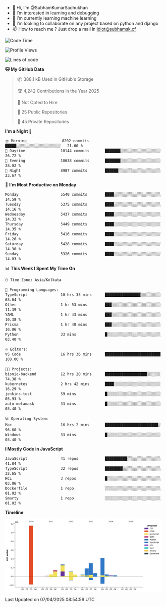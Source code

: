 - 👋 Hi, I’m @SubhamKumarSadhukhan
- 👀 I’m interested in learning and debugging
- 🌱 I’m currently learning machine learning
- 💞️ I’m looking to collaborate on any project based on python and django
- 📫 How to reach me ?
      Just drop a mail in idiot@subhamsk.cf

<!---
SubhamKumarSadhukhan/SubhamKumarSadhukhan is a ✨ special ✨ repository because its `README.md` (this file) appears on your GitHub profile.
You can click the Preview link to take a look at your changes.
--->


<!--START_SECTION:waka-->
![Code Time](http://img.shields.io/badge/Code%20Time-2%2C828%20hrs%2033%20mins-blue)

![Profile Views](http://img.shields.io/badge/Profile%20Views-0-blue)

![Lines of code](https://img.shields.io/badge/From%20Hello%20World%20I%27ve%20Written-2.8%20million%20lines%20of%20code-blue)

**🐱 My GitHub Data** 

> 📦 388.1 kB Used in GitHub's Storage 
 > 
> 🏆 4,242 Contributions in the Year 2025
 > 
> 🚫 Not Opted to Hire
 > 
> 📜 25 Public Repositories 
 > 
> 🔑 45 Private Repositories 
 > 
**I'm a Night 🦉** 

```text
🌞 Morning                8202 commits        █████░░░░░░░░░░░░░░░░░░░░   21.60 % 
🌆 Daytime                10144 commits       ███████░░░░░░░░░░░░░░░░░░   26.72 % 
🌃 Evening                10638 commits       ███████░░░░░░░░░░░░░░░░░░   28.02 % 
🌙 Night                  8987 commits        ██████░░░░░░░░░░░░░░░░░░░   23.67 % 
```
📅 **I'm Most Productive on Monday** 

```text
Monday                   5540 commits        ████░░░░░░░░░░░░░░░░░░░░░   14.59 % 
Tuesday                  5375 commits        ████░░░░░░░░░░░░░░░░░░░░░   14.16 % 
Wednesday                5437 commits        ████░░░░░░░░░░░░░░░░░░░░░   14.32 % 
Thursday                 5449 commits        ████░░░░░░░░░░░░░░░░░░░░░   14.35 % 
Friday                   5416 commits        ████░░░░░░░░░░░░░░░░░░░░░   14.26 % 
Saturday                 5428 commits        ████░░░░░░░░░░░░░░░░░░░░░   14.30 % 
Sunday                   5326 commits        ████░░░░░░░░░░░░░░░░░░░░░   14.03 % 
```


📊 **This Week I Spent My Time On** 

```text
🕑︎ Time Zone: Asia/Kolkata

💬 Programming Languages: 
TypeScript               10 hrs 33 mins      ████████████████░░░░░░░░░   63.64 % 
Other                    1 hr 53 mins        ███░░░░░░░░░░░░░░░░░░░░░░   11.39 % 
YAML                     1 hr 43 mins        ███░░░░░░░░░░░░░░░░░░░░░░   10.38 % 
Prisma                   1 hr 40 mins        ███░░░░░░░░░░░░░░░░░░░░░░   10.06 % 
Python                   33 mins             █░░░░░░░░░░░░░░░░░░░░░░░░   03.40 % 

🔥 Editors: 
VS Code                  16 hrs 36 mins      █████████████████████████   100.00 % 

🐱‍💻 Projects: 
bionic-backend           12 hrs 20 mins      ███████████████████░░░░░░   74.38 % 
kubernetes               2 hrs 42 mins       ████░░░░░░░░░░░░░░░░░░░░░   16.29 % 
jenkins-test             59 mins             █░░░░░░░░░░░░░░░░░░░░░░░░   05.93 % 
auto-metamask            33 mins             █░░░░░░░░░░░░░░░░░░░░░░░░   03.40 % 

💻 Operating System: 
Mac                      16 hrs 2 mins       ████████████████████████░   96.60 % 
Windows                  33 mins             █░░░░░░░░░░░░░░░░░░░░░░░░   03.40 % 
```

**I Mostly Code in JavaScript** 

```text
JavaScript               41 repos            ██████████░░░░░░░░░░░░░░░   41.84 % 
TypeScript               32 repos            ████████░░░░░░░░░░░░░░░░░   32.65 % 
HCL                      3 repos             █░░░░░░░░░░░░░░░░░░░░░░░░   03.06 % 
Dockerfile               1 repo              ░░░░░░░░░░░░░░░░░░░░░░░░░   01.02 % 
Smarty                   1 repo              ░░░░░░░░░░░░░░░░░░░░░░░░░   01.02 % 
```



**Timeline**

![Lines of Code chart](https://raw.githubusercontent.com/SubhamKumarSadhukhan/SubhamKumarSadhukhan/main/assets/bar_graph.png)


 Last Updated on 07/04/2025 08:54:59 UTC
<!--END_SECTION:waka-->
